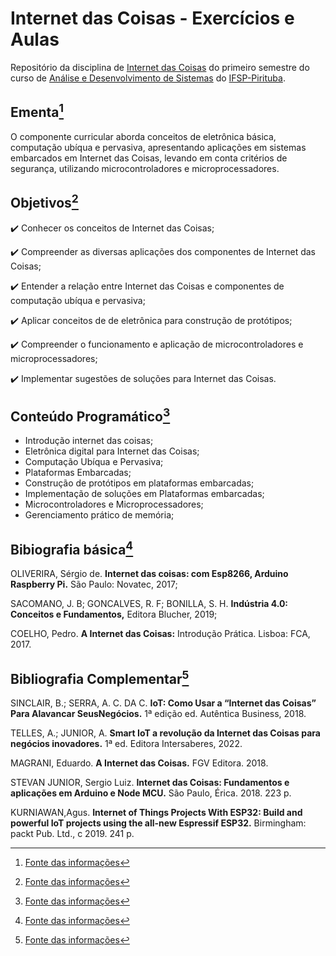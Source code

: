 # Internet das Coisas - Exercícios e Aulas

Repositório da disciplina de [Internet das Coisas](https://drive.ifsp.edu.br/s/CS3ah4zmKiNCYTy#pdfviewer) do primeiro semestre do curso de [Análise e Desenvolvimento de Sistemas](https://ptb.ifsp.edu.br/index.php/superiores/ads) do [IFSP-Pirituba](https://ptb.ifsp.edu.br/).

## Ementa[^1]

O componente curricular aborda conceitos de eletrônica básica, computação ubíqua e pervasiva,
apresentando aplicações em sistemas embarcados em Internet das Coisas, levando em conta critérios
de segurança, utilizando microcontroladores e microprocessadores.

## Objetivos[^1]

:heavy_check_mark: Conhecer os conceitos de Internet das Coisas;

:heavy_check_mark: Compreender as diversas aplicações dos componentes de Internet das Coisas;

:heavy_check_mark: Entender a relação entre Internet das Coisas e componentes de computação ubíqua e
pervasiva;

:heavy_check_mark: Aplicar conceitos de de eletrônica para construção de protótipos;

:heavy_check_mark: Compreender o funcionamento e aplicação de microcontroladores e microprocessadores;

:heavy_check_mark: Implementar sugestões de soluções para Internet das Coisas.

## Conteúdo Programático[^1]

- Introdução internet das coisas;
- Eletrônica digital para Internet das Coisas;
- Computação Ubíqua e Pervasiva;
- Plataformas Embarcadas;
- Construção de protótipos em plataformas embarcadas;
- Implementação de soluções em Plataformas embarcadas;
- Microcontroladores e Microprocessadores;
- Gerenciamento prático de memória;

## Bibiografia básica[^1]

OLIVERIRA, Sérgio de. **Internet das coisas: com Esp8266, Arduino Raspberry Pi.** São Paulo: Novatec, 2017;

SACOMANO, J. B; GONCALVES, R. F; BONILLA, S. H. **Indústria 4.0: Conceitos e Fundamentos,** Editora Blucher, 2019;

COELHO, Pedro. **A Internet das Coisas:** Introdução Prática. Lisboa: FCA, 2017.

## Bibliografia Complementar[^1]

SINCLAIR, B.; SERRA, A. C. DA C. **IoT: Como Usar a “Internet das Coisas” Para Alavancar SeusNegócios.** 1ª edição ed. Autêntica Business, 2018.

TELLES, A.; JUNIOR, A. **Smart IoT a revolução da Internet das Coisas para negócios inovadores.** 1ª ed. Editora Intersaberes, 2022.

MAGRANI, Eduardo. **A Internet das Coisas.** FGV Editora. 2018.

STEVAN JUNIOR, Sergio Luiz. **Internet das Coisas: Fundamentos e aplicações em Arduino e Node MCU.** São Paulo, Érica. 2018. 223 p.

KURNIAWAN,Agus. **Internet of Things Projects With ESP32: Build and powerful IoT projects using the all-new Espressif ESP32.** Birmingham: packt Pub. Ltd., c 2019. 241 p.

[^1]: [Fonte das informações](https://drive.ifsp.edu.br/s/CS3ah4zmKiNCYTy#pdfviewer)
